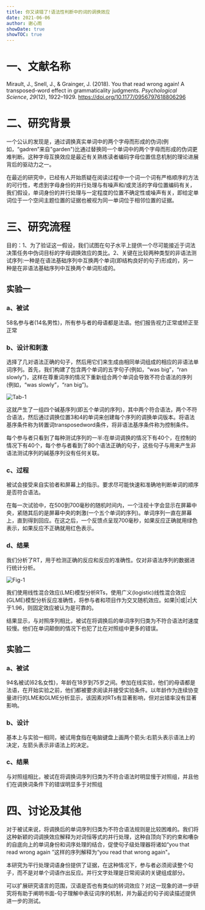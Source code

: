 ```yaml
---
title: 你又读错了!语法性判断中的词的调换效应
date: 2021-06-06
author: 谢心雨
showDate: true
showTOC: true
---
```


# 一、文献名称

Mirault, J., Snell, J., & Grainger, J. (2018). You that read wrong again! A transposed-word effect in grammaticality judgments. *Psychological Science*, *29*(12), 1922–1929. https://doi.org/10.1177/0956797618806296

# 二、研究背景

一个公认的发现是，通过调换真实单词中的两个字母而形成的伪词(例如，“gadren”来自"garden")比通过替换同一个单词中的两个字母而形成的伪词更难判断。这种字母互换效应是最近有关熟练读者编码字母位置信息机制的理论进展背后的驱动力之一。

在最近的研究中，已经有人开始质疑在阅读过程中一个词一个词有严格顺序的方法的可行性，考虑到字母身份的并行处理与有噪声和/或灵活的字母位置编码有关，我们假设，单词身份的并行处理与一定程度的位置不确定性或噪声有关，即给定单词位于一个空间主题位置的证据也被视为同一单词位于相邻位置的证据。

# 三、研究流程

目的：1、为了验证这一假设，我们试图在句子水平上提供一个尽可能接近于词法决策任务中伪词目标的字母调换效应的类比。2、关键在比较两种类型的非语法测试序列:一种是在语法基础序列中互换两个单词(即结构良好的句子)形成的，另一种是在非语法基础序列中互换两个单词形成的。

## 实验一

### a、被试

58名参与者(14名男性)，所有参与者的母语都是法语。他们报告视力正常或矫正至正常

### b、设计和刺激

选择了几对语法正确的句子，然后用它们来生成由相同单词组成的相应的非语法单词序列。首先，我们构建了包含两个单词的五字句子(例如，“was big”，“ran slowly”)，这样在尊重词序的情况下重新组合两个单词会导致不符合语法的序列(例如，“was slowly”，“ran big”)。

![Tab-1](../Supporting_Information/2021-06-06-XXY2-Tab-1.png)

这就产生了一组四个碱基序列(即五个单词的序列)，其中两个符合语法，两个不符合语法，然后通过调换位置3和4的单词来创建每个序列的调换单词版本。将语法基序条件称为转置词transposedword条件，将非语法基序条件称为控制条件。

每个参与者只看到了每种测试序列的一半:在单词调换的情况下有40个，在控制的情况下有40个，每个参与者看到了80个语法正确的句子，这些句子与用来产生非语法测试序列的碱基序列没有任何关联。

### c、过程

被试会接受来自实验者和屏幕上的指示。要求尽可能快速和准确地判断单词的顺序是否符合语法。

在每一次试验中，在500到700毫秒的随机时间内，一个注视十字会显示在屏幕中央，紧随其后的是屏幕中央的刺激(一个五个单词的序列)。单词序列一直在屏幕上，直到得到回应。在这之后，一个反馈点呈现700毫秒，如果反应正确就用绿色表示，如果反应不正确就用红色表示。

### d、结果

我们分析了RT，用于检测正确的反应和反应的准确性。仅对非语法序列的数据进行统计分析。

![Fig-1](../Supporting_Information/2021-06-06-XXY2-Fig-1.png)

我们使用线性混合效应(LME)模型分析RTs，使用广义(logistic)线性混合效应(GLME)模型分析反应准确性，将参与者和项目作为交叉随机效应。如果|t|或|z|大于1.96，则固定效应被认为是可靠的。

结果显示，与对照序列相比，被试在将调换后的单词序列归类为不符合语法时速度较慢。他们在单词颠倒的情况下也犯了比在对照组中更多的错误。

## 实验二

### a、被试

94名被试(62名女性)，年龄在18岁到75岁之间。参加在线实验，他们的母语都是法语，在开始实验之前，他们都被要求阅读并接受实验条件。以年龄作为连续协变量进行的LME和GLME分析显示，该因素对RTs有显著影响，但对出错率没有显著影响。

### b、设计

基本上与实验一相同，被试用食指在电脑键盘上画两个箭头:右箭头表示语法上的决定，左箭头表示非语法上的决定。

### c、结果

与对照组相比，被试在将调换词序列归类为不符合语法时明显慢于对照组，并且他们在调换词条件下的错误明显多于对照组

# 四、讨论及其他

对于被试来说，将调换后的单词序列归类为不符合语法规则是比较困难的。我们将这种新颖的词调换效应解释为对词恒等式的并行处理，这种自顶向下的约束和嘈杂的自底向上的单词身份和词序处理的结合，促使句子级处理器将诸如“you that read wrong again ”这样的序列解释为“you read that wrong again"。

本研究为平行处理词语身份提供了证据，在这种情况下，参与者必须阅读整个句子，而不是对单个词语作出反应。并行文字处理是日常阅读的关键组成部分。

可以扩展研究语言的范围，汉语是否也有类似的转词效应？对这一现象的进一步研究将有助于阐明书面-句子理解中表征词序的机制，并为最近的句子阅读描述提供进一步的测试。
